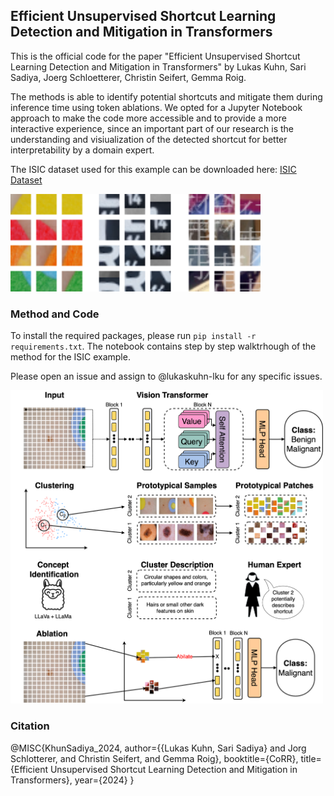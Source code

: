 ## Efficient Unsupervised Shortcut Learning Detection and Mitigation in Transformers

This is the official code for the paper "Efficient Unsupervised Shortcut Learning Detection and Mitigation in Transformers" by Lukas Kuhn, Sari Sadiya, Joerg Schloetterer, Christin Seifert, Gemma Roig.

The methods is able to identify potential shortcuts and mitigate them during inference time using token ablations. We opted for a Jupyter Notebook approach to make the code more accessible and to provide a more interactive experience, since an important part of our research is the understanding and visiualization of the detected shortcut for better interpretability by a domain expert.

The ISIC dataset used for this example can be downloaded here: [ISIC Dataset](https://challenge.isic-archive.com/data/)

<img src="./docs/protoPatches.png" width="400"/>

### Method and Code

To install the required packages, please run `pip install -r requirements.txt`. The notebook contains step by step walktrhough of the method for the ISIC example.

Please open an issue and assign to @lukaskuhn-lku for any specific issues.

<img src="./docs/method.png" width="500"/>

### Citation

@MISC{KhunSadiya_2024,
  author={{Lukas Kuhn, Sari Sadiya} and Jorg Schlotterer, and Christin Seifert, and Gemma Roig},
  booktitle={CoRR}, 
  title={Efficient Unsupervised Shortcut Learning Detection and Mitigation in Transformers}, 
  year={2024}
}

